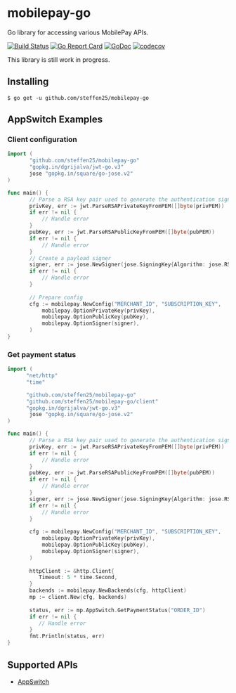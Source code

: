 # mobilepay-go
Go library for accessing various MobilePay APIs.

[![Build Status](https://travis-ci.org/steffen25/mobilepay-go.svg?branch=master)](https://travis-ci.org/steffen25/mobilepay-go)
[![Go Report Card](https://goreportcard.com/badge/github.com/steffen25/mobilepay-go)](https://goreportcard.com/report/github.com/steffen25/mobilepay-go)
[![GoDoc](http://img.shields.io/badge/godoc-reference-blue.svg)](http://godoc.org/github.com/steffen25/mobilepay-go)
[![codecov](https://codecov.io/gh/steffen25/mobilepay-go/branch/master/graph/badge.svg)](https://codecov.io/gh/steffen25/mobilepay-go)

This library is still work in progress.

## Installing
    $ go get -u github.com/steffen25/mobilepay-go
    
## AppSwitch Examples

### Client configuration

 ```go
import (
	    "github.com/steffen25/mobilepay-go"
	    "gopkg.in/dgrijalva/jwt-go.v3"
        jose "gopkg.in/square/go-jose.v2"
)

func main() {
        // Parse a RSA key pair used to generate the authentication signature
        privKey, err := jwt.ParseRSAPrivateKeyFromPEM([]byte(privPEM))
        if err != nil {
            // Handle error
        }
        pubKey, err := jwt.ParseRSAPublicKeyFromPEM([]byte(pubPEM))
        if err != nil {
            // Handle error
        }
        // Create a payload signer
        signer, err := jose.NewSigner(jose.SigningKey{Algorithm: jose.RS256, Key: privKey}, nil)
        if err != nil {
            // Handle error
        }
        
        // Prepare config
        cfg := mobilepay.NewConfig("MERCHANT_ID", "SUBSCRIPTION_KEY", 
            mobilepay.OptionPrivateKey(privKey),
            mobilepay.OptionPublicKey(pubKey),
            mobilepay.OptionSigner(signer),
        )
}
```
 
 ### Get payment status
 
  ```go
 import (
        "net/http"
        "time"

 	    "github.com/steffen25/mobilepay-go"
        "github.com/steffen25/mobilepay-go/client"
 	    "gopkg.in/dgrijalva/jwt-go.v3"
         jose "gopkg.in/square/go-jose.v2"
 )
 
 func main() {
         // Parse a RSA key pair used to generate the authentication signature
         privKey, err := jwt.ParseRSAPrivateKeyFromPEM([]byte(privPEM))
         if err != nil {
             // Handle error
         }
         pubKey, err := jwt.ParseRSAPublicKeyFromPEM([]byte(pubPEM))
         if err != nil {
             // Handle error
         }
         signer, err := jose.NewSigner(jose.SigningKey{Algorithm: jose.RS256, Key: privKey}, nil)
         if err != nil {
             // Handle error
         }
         
         cfg := mobilepay.NewConfig("MERCHANT_ID", "SUBSCRIPTION_KEY", 
             mobilepay.OptionPrivateKey(privKey),
             mobilepay.OptionPublicKey(pubKey),
             mobilepay.OptionSigner(signer),
         )
        
         httpClient := &http.Client{
            Timeout: 5 * time.Second,
         }
         backends := mobilepay.NewBackends(cfg, httpClient)
         mp := client.New(cfg, backends)
         
         status, err := mp.AppSwitch.GetPaymentStatus("ORDER_ID")
         if err != nil {
            // Handle error
         }
         fmt.Println(status, err)
 }
 ```

## Supported APIs
- [AppSwitch](https://github.com/MobilePayDev/MobilePay-AppSwitch-API)